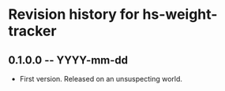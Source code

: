# Revision history for hs-weight-tracker

## 0.1.0.0 -- YYYY-mm-dd

* First version. Released on an unsuspecting world.

